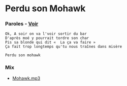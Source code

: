 # Perdu son Mohawk

### Paroles - [Voir](paroles.txt)

```
Ok, A soir on va l'voir sortir du bar
D'après moé y pourrait tordre son char
Pis sa blonde qui dit «  La ça va faire »
Ça fait trop longtemps qu'tu nous traînes dans misère

Perdu son mohawk
```

### Mix

* [Mohawk.mp3](mix/Mohawk.mp3)